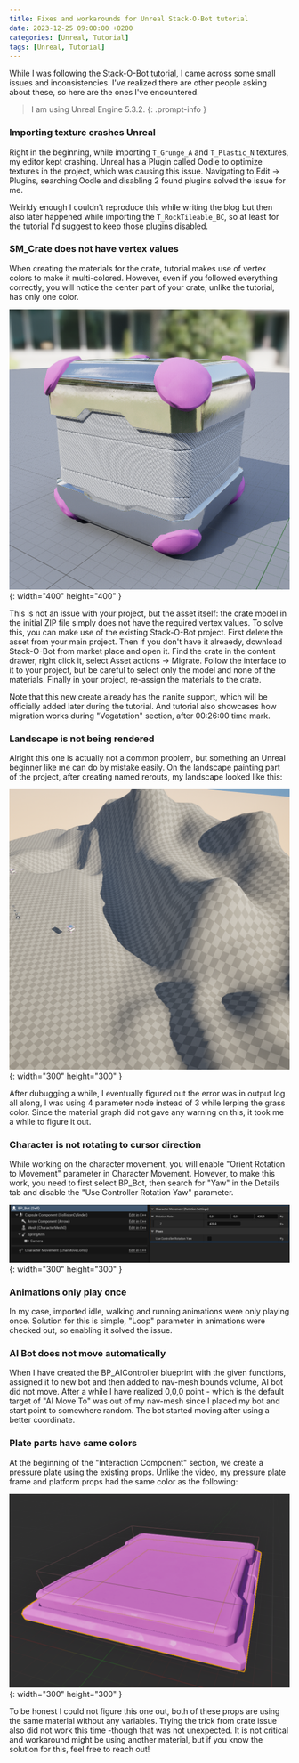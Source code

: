 ```yaml
---
title: Fixes and workarounds for Unreal Stack-O-Bot tutorial
date: 2023-12-25 09:00:00 +0200
categories: [Unreal, Tutorial]
tags: [Unreal, Tutorial]   
---
```

While I was following the Stack-O-Bot [tutorial](https://dev.epicgames.com/community/learning/tutorials/e2V/your-first-game-in-unreal-engine-5), I came across some small issues and inconsistencies. I've realized there are other people asking about these, so here are the ones I've encountered.

> I am using Unreal Engine 5.3.2.
{: .prompt-info }

### Importing texture crashes Unreal
Right in the beginning, while importing `T_Grunge_A` and `T_Plastic_N` textures, my editor kept crashing. Unreal has a Plugin called Oodle to optimize textures in the project, which was causing this issue. Navigating to Edit -> Plugins, searching Oodle and disabling 2 found plugins solved the issue for me.

Weirldy enough I couldn't reproduce this while writing the blog but then also later happened while importing the `T_RockTileable_BC`, so at least for the tutorial I'd suggest to keep those plugins disabled.

### SM_Crate does not have vertex values
When creating the materials for the crate, tutorial makes use of vertex colors to make it multi-colored. However, even if you followed everything correctly, you will notice the center part of your crate, unlike the tutorial, has only one color.

![Crate](/_posts/20231225/crate-vertex.png){: width="400" height="400" }

This is not an issue with your project, but the asset itself: the crate model in the initial ZIP file simply does not have the required vertex values. To solve this, you can make use of the existing Stack-O-Bot project. First delete the asset from your main project. Then if you don't have it alreaedy, download Stack-O-Bot from market place and open it. Find the crate in the content drawer, right click it, select Asset actions -> Migrate. Follow the interface to it to your project, but be careful to select only the model and none of the materials. Finally in your project, re-assign the materials to the crate.

Note that this new create already has the nanite support, which will be officially added later during the tutorial. And tutorial also showcases how migration works during "Vegatation" section, after 00:26:00 time mark. 

### Landscape is not being rendered
Alright this one is actually not a common problem, but something an Unreal beginner like me can do by mistake easily. On the landscape painting part of the project, after creating named rerouts, my landscape looked like this:

![Landscape](/_posts/20231225/landscape.png){: width="300" height="300" }

After dubugging a while, I eventually figured out the error was in output log all along, I was using 4 parameter node instead of 3 while lerping the grass color. Since the material graph did not gave any warning on this, it took me a while to figure it out.

### Character is not rotating to cursor direction
While working on the character movement, you will enable "Orient Rotation to Movement" parameter in Character Movement. However, to make this work, you need to first select BP_Bot, then search for "Yaw" in the Details tab and disable the "Use Controller Rotation Yaw" parameter. 

![Yaw](/_posts/20231225/rotation-yaw.png){: width="300" height="300" }

### Animations only play once
In my case, imported idle, walking and running animations were only playing once. Solution for this is simple, "Loop" parameter in animations were checked out, so enabling it solved the issue. 

### AI Bot does not move automatically
When I have created the BP_AIController blueprint with the given functions, assigned it to new bot and then added to nav-mesh bounds volume, AI bot did not move. After a while I have realized 0,0,0 point - which is the default target of "AI Move To" was out of my nav-mesh since I placed my bot and start point to somewhere random. The bot started moving after using a better coordinate.

### Plate parts have same colors
At the beginning of the "Interaction Component" section, we create a pressure plate using the existing props. Unlike the video, my pressure plate frame and platform props had the same color as the following:

![Plates](/_posts/20231225/plate-colors.png){: width="300" height="300" }

To be honest I could not figure this one out, both of these props are using the same material without any variables. Trying the trick from crate issue also did not work this time -though that was not unexpected. It is not critical and workaround might be using another material, but if you know the solution for this, feel free to reach out! 